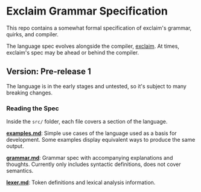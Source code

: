 # Exclaim Grammar Specification

This repo contains a somewhat formal specification of exclaim's grammar, quirks, and compiler.  
  
The language spec evolves alongside the compiler, [exclaim](https://github.com/Jakob-Strobl/exclaim). At times, exclaim's spec may be ahead or behind the compiler.

## Version: Pre-release 1

The language is in the early stages and untested, so it's subject to many breaking changes.  

### Reading the Spec

Inside the ```src/``` folder, each file covers a section of the language.

**[examples.md](src/examples.md)**: Simple use cases of the language used as a basis for development. Some examples display equivalent ways to produce the same output.  

**[grammar.md](src/grammar.md)**: Grammar spec with accompanying explanations and thoughts. Currently only includes syntactic definitions, does not cover semantics.  

**[lexer.md](src/lexer.md)**: Token definitions and lexical analysis information.  
